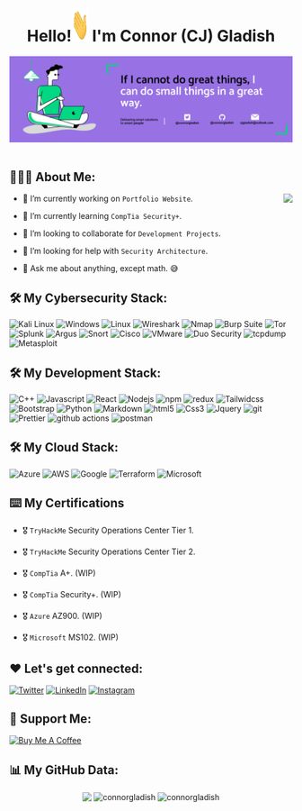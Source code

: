 <h1 align="center">Hello!<img src="https://raw.githubusercontent.com/ABSphreak/ABSphreak/master/gifs/Hi.gif" width="30px" height="60px"> I'm Connor (CJ) Gladish</h1>


<div align="center">
  <img src ="banner.png?v=2" />
  
</div>

 <br/>

## 👨🏻‍💻 About Me:

<img src="https://media.giphy.com/media/zgduo4kWRRDVK/giphy.gif" height="200px" align="right" />



- 🔭 I’m currently working on `Portfolio Website`.

- 🌱 I’m currently learning `CompTia Security+`.

- 👯 I’m looking to collaborate for `Development Projects`.

- 🤔 I’m looking for help with `Security Architecture`.

- 💬 Ask me about anything, except math. :sweat_smile:

## 🛠️ My Cybersecurity Stack:

<p>
<img alt="Kali Linux" src="https://img.shields.io/badge/Kali_Linux-557C94?style=for-the-badge&logo=kali-linux&logoColor=white" height="30px"/>
<img alt="Windows" src="https://img.shields.io/badge/Windows-0078D6?style=for-the-badge&logo=windows&logoColor=white" height="30px"/>
<img alt="Linux" src="https://img.shields.io/badge/Linux-FCC624?style=for-the-badge&logo=linux&logoColor=black" height="30px"/>
<img alt="Wireshark" src="https://img.shields.io/badge/Wireshark-1679A7?style=for-the-badge&logo=wireshark&logoColor=white" height="30px"/>
<img alt="Nmap" src="https://img.shields.io/badge/Nmap-4B1248?style=for-the-badge&logo=nmap&logoColor=white" height="30px"/>
<img alt="Burp Suite" src="https://img.shields.io/badge/Burp_Suite-FF6347?style=for-the-badge&logo=burp-suite&logoColor=white" height="30px"/>
<img alt="Tor" src="https://img.shields.io/badge/Tor-7E4798?style=for-the-badge&logo=tor&logoColor=white" height="30px"/>
<img alt="Splunk" src="https://img.shields.io/badge/Splunk-000000?style=for-the-badge&logo=splunk&logoColor=white" height="30px"/>
<img alt="Argus" src="https://img.shields.io/badge/Argus-0072C6?style=for-the-badge&logo=argus&logoColor=white" height="30px"/>
<img alt="Snort" src="https://img.shields.io/badge/Snort-CC0000?style=for-the-badge&logo=snort&logoColor=white" height="30px"/>
<img alt="Cisco" src="https://img.shields.io/badge/Cisco-1BA0D7?style=for-the-badge&logo=cisco&logoColor=white" height="30px"/>
<img alt="VMware" src="https://img.shields.io/badge/VMware-607078?style=for-the-badge&logo=vmware&logoColor=white" height="30px"/>
<img alt="Duo Security" src="https://img.shields.io/badge/Duo_Security-0072C6?style=for-the-badge&logo=duo-security&logoColor=white" height="30px"/>
<img alt="tcpdump" src="https://img.shields.io/badge/tcpdump-4B0082?style=for-the-badge&logo=tcpdump&logoColor=white" height="30px"/>
<img alt="Metasploit" src="https://img.shields.io/badge/Metasploit-ED1C24?style=for-the-badge&logo=metasploit&logoColor=white" height="30px"/>
</p>

## 🛠️ My Development Stack:

<p>
<img alt="C++" src="https://img.shields.io/badge/C%2B%2B-00599C?style=for-the-badge&logo=c%2B%2B&logoColor=white" height="30px"/>
<img alt="Javascript" src="https://img.shields.io/badge/JavaScript-323330?style=for-the-badge&logo=javascript&logoColor=F7DF1E"  height="30px"/>
<img alt="React" src="https://img.shields.io/badge/React-20232A?style=for-the-badge&logo=react&logoColor=61DAFB" height="30px"/>
<img alt="Nodejs" src="https://img.shields.io/badge/-Nodejs-43853d?style=flat-square&logo=Node.js&logoColor=white"  height="30px"/>
<img alt="npm" src="https://img.shields.io/badge/NPM-%23000000.svg?style=for-the-badge&logo=npm&logoColor=white" height="30px"/>
<img alt="redux" src="https://img.shields.io/badge/-Redux-764ABC?style=flat-square&logo=redux&logoColor=white" height="30px"/>
<img alt="Tailwidcss" src="https://img.shields.io/badge/Tailwind_CSS-38B2AC?style=for-the-badge&logo=tailwind-css&logoColor=white" height="30px"/>
<img alt="Bootstrap" src="https://img.shields.io/badge/Bootstrap-563D7C?style=for-the-badge&logo=bootstrap&logoColor=white" height="30px"/>
<img alt="Python" src="https://img.shields.io/badge/Python-14354C?style=for-the-badge&logo=python&logoColor=white" height="30px"/>
<img alt="Markdown" src="https://img.shields.io/badge/Markdown-000000?style=for-the-badge&logo=markdown&logoColor=white"  height="30px"/>
<img alt="html5" src="https://img.shields.io/badge/HTML5-E34F26?style=for-the-badge&logo=html5&logoColor=white" height="30px"/>
<img alt="Css3" src="https://img.shields.io/badge/CSS3-1572B6?style=for-the-badge&logo=css3&logoColor=white" height="30px"/>
<img alt="Jquery" src="https://img.shields.io/badge/jquery-%230769AD.svg?style=for-the-badge&logo=jquery&logoColor=white" height="30px"/>
<img alt="git" src="https://img.shields.io/badge/-Git-F05032?style=flat-square&logo=git&logoColor=white" height="30px"/>
<img alt="Prettier" src="https://img.shields.io/badge/-Prettier-F7B93E?style=flat-square&logo=prettier&logoColor=white" height="30px"/>
<img alt="github actions" src="https://img.shields.io/badge/-Github_Actions-2088FF?style=flat-square&logo=github-actions&logoColor=white" height="30px"/>
<img alt="postman" src="https://img.shields.io/badge/-Postman-00C7B7?style=flat-square&logo=postman&logoColor=white" height="30px"/>
</p>

## 🛠️ My Cloud Stack:

<p>
<img alt="Azure" src="https://img.shields.io/badge/Azure-0089D6?style=for-the-badge&logo=microsoft-azure&logoColor=white" height="30px"/>
<img alt="AWS" src="https://img.shields.io/badge/AWS-232F3E?style=for-the-badge&logo=amazon-aws&logoColor=white" height="30px"/>
<img alt="Google" src="https://img.shields.io/badge/Google-4285F4?style=for-the-badge&logo=google&logoColor=white" height="30px"/>
<img alt="Terraform" src="https://img.shields.io/badge/Terraform-623CE4?style=for-the-badge&logo=terraform&logoColor=white" height="30px"/>
<img alt="Microsoft" src="https://img.shields.io/badge/Microsoft-666666?style=for-the-badge&logo=microsoft&logoColor=white" height="30px"/>
</p>

## ⌨️ My Certifications

- 🎖️  `TryHackMe` Security Operations Center Tier 1.

- 🎖️  `TryHackMe` Security Operations Center Tier 2.

- 🎖️  `CompTia` A+. (WIP)

- 🎖️  `CompTia` Security+. (WIP)

- 🎖️  `Azure` AZ900. (WIP)

- 🎖️  `Microsoft` MS102. (WIP)

  
## ❤️ Let's get connected:

<p><a href="https://twitter.com/connorgladish" target="_blank"><img alt="Twitter" src="https://img.shields.io/badge/twitter-%231DA1F2.svg?&style=for-the-badge&logo=twitter&logoColor=white"  height="30px"/></a> <a href="https://www.linkedin.com/in/connor-gladish-39ba98267/" target="_blank"><img alt="LinkedIn" src="https://img.shields.io/badge/linkedin-%230077B5.svg?&style=for-the-badge&logo=linkedin&logoColor=white"  height="30px"/></a> <a href="https://www.instagram.com/connorgladish" target="_blank"><img alt="Instagram" src="https://img.shields.io/badge/Instagram-E4405F?style=for-the-badge&logo=instagram&logoColor=white"  height="30px"/></a>
</p>

## 🤝 Support Me:

<a href="https://www.buymeacoffee.com/connorgladish" target="_blank"><img src="https://cdn.buymeacoffee.com/buttons/v2/default-violet.png" alt="Buy Me A Coffee" height="60px" width="200px"></a>

## 📊 My GitHub Data:

<div align="center">
  <img align="center" src="https://github-readme-stats.anuraghazra1.vercel.app/api?username=connorgladish&show_icons=true" />
  <img align="center" src="https://github-readme-streak-stats.herokuapp.com/?user=connorgladish&" alt="connorgladish" />
  <img align="center" src="https://github-readme-stats.vercel.app/api/top-langs?username=connorgladish1&langs_count=10&show_icons=true&locale=en&layout=compact&theme=light" alt="connorgladish" height="192px"  width="500px"/>
</div>

